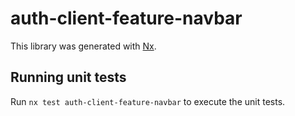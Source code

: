 # auth-client-feature-navbar

This library was generated with [Nx](https://nx.dev).

## Running unit tests

Run `nx test auth-client-feature-navbar` to execute the unit tests.
